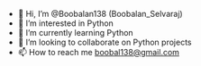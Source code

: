 - 👋 Hi, I’m @Boobalan138 (Boobalan_Selvaraj)
- 👀 I’m interested in Python
- 🌱 I’m currently learning Python
- 💞️ I’m looking to collaborate on Python projects
- 📫 How to reach me boobal138@gmail.com

<!---
Boobalan138/Boobalan138 is a ✨ special ✨ repository because its `README.md` (this file) appears on your GitHub profile.
You can click the Preview link to take a look at your changes.
--->

